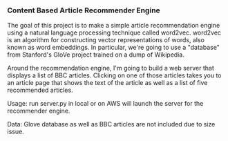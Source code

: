 ### Content Based Article Recommender Engine


The goal of this project is to make a simple article recommendation engine using a natural language processing technique called word2vec. word2vec is an algorithm for constructing vector representations of words, also known as word embeddings. In particular, we're going to use a "database" from Stanford's GloVe project trained on a dump of Wikipedia.

Around the recommendation engine, I'm going to build a web server that displays a list of BBC articles. Clicking on one of those articles takes you to an article page that shows the text of the article as well as a list of five recommended articles.


Usage: run server.py in local or on AWS will launch the server for the recommender engine.

Data: Glove database as well as BBC articles are not included due to size issue.
